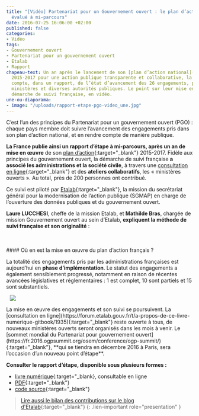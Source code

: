 ```yaml
---
title: "[Vidéo] Partenariat pour un Gouvernement ouvert : le plan d’action français
  évalué à mi-parcours"
date: 2016-07-25 16:06:00 +02:00
published: false
categories:
- Vidéo
tags:
- Gouvernement ouvert
- Partenariat pour un gouvernement ouvert
- Etalab
- Rapport
chapeau-text: Un an après le lancement de son [plan d’action national](http://www.modernisation.gouv.fr/laction-publique-se-transforme/en-ouvrant-les-donnees-publiques/gouvernement-ouvert-la-france-publie-son-plan-daction-national-ogp){:target="-blank"}
  2015-2017 pour une action publique transparente et collaborative, la France rend
  compte, dans un rapport, de l’état d’avancement des 26 engagements, portés par 10
  ministères et diverses autorités publiques. Le point sur leur mise en œuvre et la
  démarche de suivi française, en vidéo.
une-ou-diaporama:
- image: "/uploads/rapport-etape-pgo-video_une.jpg"
---
```


C’est l’un des principes du Partenariat pour un gouvernement ouvert (PGO) : chaque pays membre doit suivre l’avancement des engagements pris dans son plan d’action national, et en rendre compte de manière publique.

**La France publie ainsi un rapport d’étape à mi-parcours, après un an de mise en œuvre** de son [plan d’action](https://www.modernisation.gouv.fr/home/gouvernement-ouvert-la-france-publie-son-plan-daction-national-ogp){:target="_blank"} 2015-2017. Fidèle aux principes du gouvernement ouvert, la démarche de suivi française **a associé les administrations et la société civile**, à travers une [consultation en ligne](https://forum.etalab.gouv.fr/c/gouvernement-ouvert/suivi){:target="_blank"} et des **ateliers collaboratifs**, les « ministères ouverts ». Au total, près de 200 personnes ont contribué.

Ce suivi est piloté par [Etalab](http://www.etalab.gouv.fr/){:target="_blank"}, la mission du secrétariat général pour la modernisation de l’action publique (SGMAP) en charge de l’ouverture des données publiques et du gouvernement ouvert.

**Laure LUCCHESI**, cheffe de la mission Etalab, et **Mathilde Bras**, chargée de mission Gouvernement ouvert au sein d’Etalab, **expliquent la méthode de suivi française et son originalité** :<br>

<div class="conteneur-iframe seize-neuvieme">
<div class="dailymotion_player" width="100%" height="100%" videoID="x4lpew3" theme="light" rel="0" controls="1" showinfo="1" autoplay="0"></div>
</div>
<br>
<br>
#### Où en est la mise en œuvre du plan d’action français ?

La totalité des engagements pris par les administrations françaises est aujourd’hui en **phase d’implémentation**. Le statut des engagements a également sensiblement progressé, notamment en raison de récentes avancées législatives et réglementaires : 1 est complet, 10 sont partiels et 15 sont substantiels.

<figure class='image-right' style='width: 40%; margin-left: 10px;'><img src="/uploads/couv-final-rapport_autoevaluation_vblogpost-300x267.png"/>
</figure>La mise en œuvre des engagements et son suivi se poursuivent. La [consultation en ligne](https://forum.etalab.gouv.fr/t/a-propos-de-ce-livre-numerique-gitbook/1935){:target="_blank"} reste ouverte à tous, de nouveaux ministères ouverts seront organisés dans les mois à venir. Le [sommet mondial du Partenariat pour gouvernement ouvert](https://fr.2016.ogpsummit.org/osem/conference/ogp-summit/){:target="_blank"}, **qui se tiendra en décembre 2016 à Paris, sera l’occasion d’un nouveau point d’étape**.

**Consulter le rapport d’étape, disponible sous plusieurs formes :**
* [livre numérique](https://suivi-gouvernement-ouvert.etalab.gouv.fr/fr/){:target="_blank}, consultable en ligne
* [PDF](https://suivi-gouvernement-ouvert.etalab.gouv.fr/fr/suivi-plan-ogp-2015-2017_fr.pdf){:target="_blank"}
* [code source](https://framagit.org/etalab/suivi-plan-ogp-2015-2017/blob/master/fr/README.md){:target="_blank"}

> [Lire aussi le bilan des contributions sur le blog d'Etalab](https://www.etalab.gouv.fr/pgo-publication-du-rapport-detape-du-plan-daction-national-2015-2017){:target="_blank"}
{: .lien-important role="presentation" }
